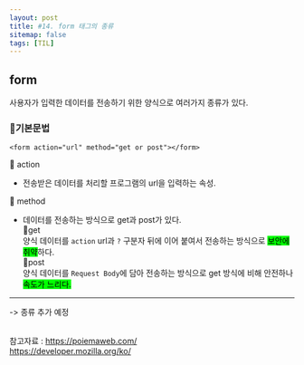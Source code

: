 ```yaml
---
layout: post
title: #14. form 태그의 종류
sitemap: false
tags: [TIL]
---
```



## form
사용자가 입력한 데이터를 전송하기 위한 양식으로 여러가지 종류가 있다.

### 🚩기본문법
```
<form action="url" method="get or post"></form>
```

🔷 action
- 전송받은 데이터를 처리할 프로그램의 url을 입력하는 속성.

🔷 method
- 데이터를 전송하는 방식으로 get과 post가 있다.<br>
🔹get<br>
양식 데이터를 `action` url과 `?` 구분자 뒤에 이어 붙여서 전송하는 방식으로 <mark style="background-color: lime;">보안에 취약</mark>하다.<br>
🔹post<br>
양식 데이터를 `Request Body`에 담아 전송하는 방식으로 get 방식에 비해 안전하나 <mark style="background-color: lime;">속도가 느리다.</mark>

<hr>
-> 종류 추가 예정
<br><br>


참고자료 :
https://poiemaweb.com/<br>
https://developer.mozilla.org/ko/


